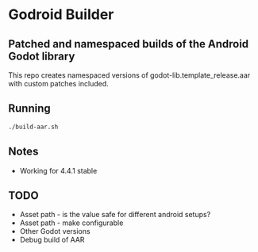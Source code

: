 # Godroid Builder

## Patched and namespaced builds of the Android Godot library

This repo creates namespaced versions of godot-lib.template_release.aar with custom patches included.

## Running

```bash
./build-aar.sh
```

## Notes

- Working for 4.4.1 stable

## TODO

- Asset path - is the value safe for different android setups?
- Asset path - make configurable
- Other Godot versions
- Debug build of AAR
